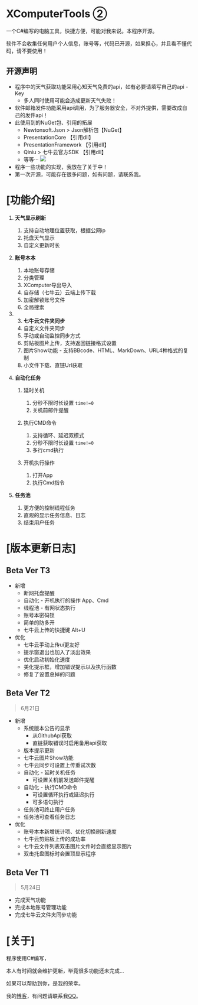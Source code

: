 # XComputerTools ②

一个C#编写的电脑工具，快捷方便，可能对我来说。本程序开源。   

软件不会收集任何用户个人信息，账号等，代码已开源，如果担心，并且看不懂代码，请不要使用！

## 开源声明

- 程序中的天气获取功能采用心知天气免费的api，如有必要请填写自己的api - Key
  - 多人同时使用可能会造成更新天气失败！
- 软件邮箱发件功能采用api调用，为了服务器安全，不对外提供，需要改成自己的发件api！
- 此使用到的NuGet包、引用的拓展
  - Newtonsoft.Json > Json解析包【NuGet】
  - PresentationCore 【引用dll】
  - PresentationFramework 【引用dll】
  - Qiniu > 七牛云官方SDK 【引用dll】
  - 等等··· ![](http://cdn.x-tools.top/MarkDownImg/202252479550086.png)
- 程序一些功能的实现，我放在了关于中！
- 第一次开源，可能存在很多问题，如有问题，请联系我。

# [功能介绍]

1. **天气显示刷新**
   1. 支持自动地理位置获取，根据公网ip
   2. 托盘天气显示
   3. 自定义更新时长

2. **账号本本**
   1. 本地账号存储
   2. 分类管理
   3. XComputer导出导入
   4. 自存储（七牛云）云端上传下载
   5. 加密解锁账号文件
   6. 全局搜索

4. 3. **七牛云文件夹同步**
   1. 自定义文件夹同步
   2. 手动或自动监控同步方式
   3. 剪贴板图片上传，支持返回链接格式设置
   4. 图片Show功能  - 支持BBcode、HTML、MarkDown、URL4种格式的复制
   5. 小文件下载、直链Url获取

4. **自动化任务**
   1. 延时关机
      1. 分秒不限时长设置 `time!=0`
      2. 关机前邮件提醒

   2. 执行CMD命令
      1. 支持循环、延迟双模式
      2. 分秒不限时长设置 `time!=0`
      3. 多行cmd执行
   3. 开机执行操作
      1. 打开App
      2. 执行Cmd指令

5. **任务池**
   1. 更方便的控制线程任务
   2. 直观的显示任务信息、日志
   3. 结束用户任务

# [版本更新日志]

## Beta Ver T3

- 新增
  - 断网托盘提醒
  - 自动化 - 开机执行的操作 App、Cmd
  - 线程池 - 有网状态执行
  - 账号本密码锁
  - 简单的防多开
  - 七牛云上传的快捷键 Alt+U
- 优化
  - 七牛云手动上传ui更友好
  - 提示窗退出也加入了淡出效果
  - 优化启动初始化速度
  - 美化提示框，增加错误提示以及执行函数
  - 修复了设置总掉的问题

## Beta Ver T2

> 6月21日

- 新增
  - 系统版本公告的显示
    - 从GithubApi获取
    - 直链获取错误时启用备用api获取
  - 版本提示更新
  - 七牛云图片Show功能
  - 七牛云同步可设置上传重试次数
  - 自动化 - 延时关机任务
    - 可设置关机前发送邮件提醒
  - 自动化 - 执行CMD命令
    - 可设置循环执行或延迟执行
    - 可多语句执行
  - 任务池可终止用户任务
  - 任务池可查看任务日志
- 优化
  - 账号本本新增统计项、优化切换刷新速度
  - 七牛云剪贴板上传的成功率
  - 七牛云文件列表双击图片文件时会直接显示图片
  - 双击托盘图标时会置顶显示程序

## Beta Ver T1

> 5月24日

- 完成天气功能
- 完成本地账号管理功能
- 完成七牛云文件夹同步功能



# [关于]

程序使用C#编写，

本人有时间就会维护更新，毕竟很多功能还未完成...

如果可以帮助到你，是我的荣幸。

我的[博客](https://blog.x-tools.top)，有问题请联系我[QQ](http://wpa.qq.com/msgrd?v=3&uin=1424473282&site=qq&menu=yes)。
